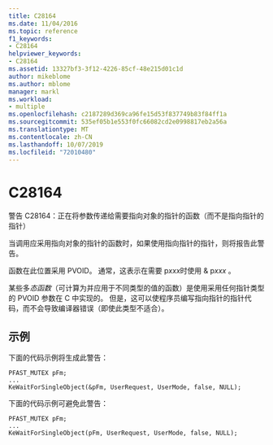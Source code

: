 ```yaml
---
title: C28164
ms.date: 11/04/2016
ms.topic: reference
f1_keywords:
- C28164
helpviewer_keywords:
- C28164
ms.assetid: 13327bf3-3f12-4226-85cf-48e215d01c1d
author: mikeblome
ms.author: mblome
manager: markl
ms.workload:
- multiple
ms.openlocfilehash: c2187289d369ca96fe15d53f837749b83f84ff1a
ms.sourcegitcommit: 535ef05b1e553f0fc66082cd2e0998817eb2a56a
ms.translationtype: MT
ms.contentlocale: zh-CN
ms.lasthandoff: 10/07/2019
ms.locfileid: "72010480"
---
```

# <a name="c28164"></a>C28164
警告 C28164：正在将参数传递给需要指向对象的指针的函数（而不是指向指针的指针）

 当调用应采用指向对象的指针的函数时，如果使用指向指针的指针，则将报告此警告。

 函数在此位置采用 PVOID。 通常，这表示在需要 p*xxx*时使用 & p*xxx* 。

 某些多*态函数*（可计算为并应用于不同类型的值的函数）是使用采用任何指针类型的 PVOID 参数在 C 中实现的。 但是，这可以使程序员编写指向指针的指针代码，而不会导致编译器错误（即使此类型不适合）。

## <a name="example"></a>示例
 下面的代码示例将生成此警告：

```
PFAST_MUTEX pFm;
...
KeWaitForSingleObject(&pFm, UserRequest, UserMode, false, NULL);
```

 下面的代码示例可避免此警告：

```
PFAST_MUTEX pFm;
...
KeWaitForSingleObject(pFm, UserRequest, UserMode, false, NULL);
```